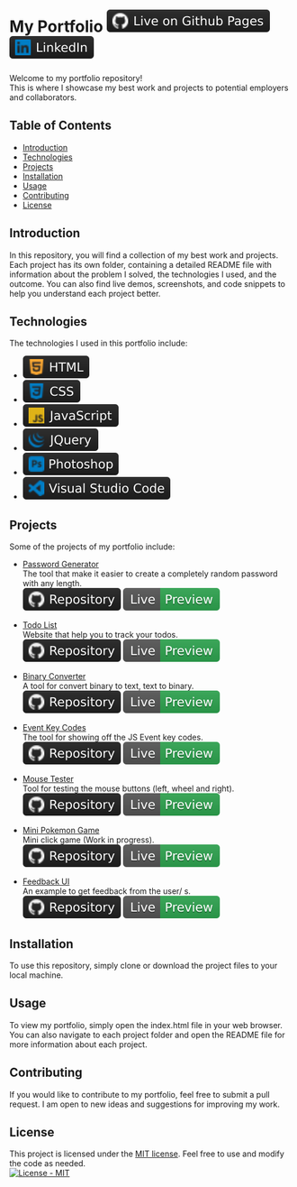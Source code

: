 # My Portfolio [![Live on Github Pages](https://raw.githubusercontent.com/Nihilnia/GithubBadges/d789604b7dce1b979d009e0751f7d4a26c07a2f9/liveOnGitHubPages.svg)](https://nihilnia.github.io/Portfolio) [![LinkedIn](https://raw.githubusercontent.com/Nihilnia/GithubBadges/d789604b7dce1b979d009e0751f7d4a26c07a2f9/Linkedin.svg)](https://www.linkedin.com/in/okantopal)
Welcome to my portfolio repository!<br/>This is where I showcase my best work and projects to potential employers and collaborators. 

## Table of Contents

- [Introduction](#introduction)
- [Technologies](#technologies)
- [Projects](#projects)
- [Installation](#installation)
- [Usage](#usage)
- [Contributing](#contributing)
- [License](#license)

## Introduction

In this repository, you will find a collection of my best work and projects. Each project has its own folder, containing a detailed README file with information about the problem I solved, the technologies I used, and the outcome. You can also find live demos, screenshots, and code snippets to help you understand each project better. 

## Technologies

The technologies I used in this portfolio include:

- ![HTML](https://raw.githubusercontent.com/Nihilnia/GithubBadges/d789604b7dce1b979d009e0751f7d4a26c07a2f9/HTML.svg)
- ![CSS](https://raw.githubusercontent.com/Nihilnia/GithubBadges/d789604b7dce1b979d009e0751f7d4a26c07a2f9/CSS.svg)
- ![JavaScript](https://raw.githubusercontent.com/Nihilnia/GithubBadges/d789604b7dce1b979d009e0751f7d4a26c07a2f9/JavaScript.svg)
- ![JQuery](https://raw.githubusercontent.com/Nihilnia/GithubBadges/d789604b7dce1b979d009e0751f7d4a26c07a2f9/JQuery.svg)
- ![Photoshop](https://raw.githubusercontent.com/Nihilnia/GithubBadges/d789604b7dce1b979d009e0751f7d4a26c07a2f9/Photoshop.svg)
- ![Visual Studio Code](https://raw.githubusercontent.com/Nihilnia/GithubBadges/e9692944c51f668445da9f0cfba33112102a3484/VSCode.svg)

## Projects
Some of the projects of my portfolio include:

- [Password Generator](https://github.com/Nihilnia/PasswordGenerator)<br/>
The tool that make it easier to create a completely random password with any length.<br/>
[![Repository](https://raw.githubusercontent.com/Nihilnia/GithubBadges/d789604b7dce1b979d009e0751f7d4a26c07a2f9/Repository.svg)](https://github.com/Nihilnia/PasswordGenerator)  [![Live - Preview](https://raw.githubusercontent.com/Nihilnia/GithubBadges/d789604b7dce1b979d009e0751f7d4a26c07a2f9/LivePreview.svg)](https://nihilnia.github.io/PasswordGenerator)<br/>

- [Todo List](https://github.com/Nihilnia/TodoList)<br/>
Website that help you to track your todos.<br/>
[![Repository](https://raw.githubusercontent.com/Nihilnia/GithubBadges/d789604b7dce1b979d009e0751f7d4a26c07a2f9/Repository.svg)](https://github.com/Nihilnia/TodoList)  [![Live - Preview](https://raw.githubusercontent.com/Nihilnia/GithubBadges/d789604b7dce1b979d009e0751f7d4a26c07a2f9/LivePreview.svg)](https:/nihilnia.github.io/TodoList)<br/>

- [Binary Converter](https://github.com/Nihilnia/BinaryConverter)<br/>
A tool for convert binary to text, text to binary.<br/>
[![Repository](https://raw.githubusercontent.com/Nihilnia/GithubBadges/d789604b7dce1b979d009e0751f7d4a26c07a2f9/Repository.svg)](https://github.com/Nihilnia/BinaryConverter)  [![Live - Preview](https://raw.githubusercontent.com/Nihilnia/GithubBadges/d789604b7dce1b979d009e0751f7d4a26c07a2f9/LivePreview.svg)](https://nihilnia.github.io/BinaryConverter)<br/>

- [Event Key Codes](https://github.com/Nihilnia/EventKeyCodes)<br/>
The tool for showing off the JS Event key codes.<br/>
[![Repository](https://raw.githubusercontent.com/Nihilnia/GithubBadges/d789604b7dce1b979d009e0751f7d4a26c07a2f9/Repository.svg)](https://github.com/Nihilnia/EventKeyCodes)  [![Live - Preview](https://raw.githubusercontent.com/Nihilnia/GithubBadges/d789604b7dce1b979d009e0751f7d4a26c07a2f9/LivePreview.svg)](https://nihilnia.github.io/EventKeyCodes)<br/>

- [Mouse Tester](https://github.com/Nihilnia/MouseTester)<br/>
Tool for testing the mouse buttons (left, wheel and right).<br/>
[![Repository](https://raw.githubusercontent.com/Nihilnia/GithubBadges/d789604b7dce1b979d009e0751f7d4a26c07a2f9/Repository.svg)](https://github.com/Nihilnia/MouseTester)  [![Live - Preview](https://raw.githubusercontent.com/Nihilnia/GithubBadges/d789604b7dce1b979d009e0751f7d4a26c07a2f9/LivePreview.svg)](https://nihilnia.github.io/MouseTester)<br/>

- [Mini Pokemon Game](https://github.com/Nihilnia/MiniPokemonGame)<br/>
Mini click game (Work in progress).<br/>
[![Repository](https://raw.githubusercontent.com/Nihilnia/GithubBadges/d789604b7dce1b979d009e0751f7d4a26c07a2f9/Repository.svg)](https://github.com/Nihilnia/MiniPokemonGame)  [![Live - Preview](https://raw.githubusercontent.com/Nihilnia/GithubBadges/d789604b7dce1b979d009e0751f7d4a26c07a2f9/LivePreview.svg)](https://nihilnia.github.io/MiniPokemonGame)<br/>

- [Feedback UI](https://github.com/Nihilnia/FeedbackUIDesign)<br/>
An example to get feedback from the user/ s.<br/>
[![Repository](https://raw.githubusercontent.com/Nihilnia/GithubBadges/d789604b7dce1b979d009e0751f7d4a26c07a2f9/Repository.svg)](https://github.com/Nihilnia/FeedbackUIDesign)  [![Live - Preview](https://raw.githubusercontent.com/Nihilnia/GithubBadges/d789604b7dce1b979d009e0751f7d4a26c07a2f9/LivePreview.svg)](https://nihilnia.github.io/FeedbackUIDesign)<br/>

## Installation

To use this repository, simply clone or download the project files to your local machine. 


## Usage

To view my portfolio, simply open the index.html file in your web browser. You can also navigate to each project folder and open the README file for more information about each project.

## Contributing

If you would like to contribute to my portfolio, feel free to submit a pull request. I am open to new ideas and suggestions for improving my work. 

## License
This project is licensed under the [MIT license](https://opensource.org/licenses/MIT). Feel free to use and modify the code as needed.<br/>
[![License - MIT](https://img.shields.io/badge/License-MIT-8CB904)](https://choosealicense.com/licenses/mit/)
